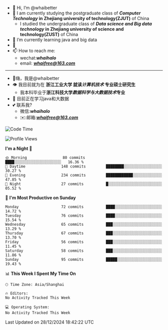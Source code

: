 - 👋 Hi, I’m @whaibetter
- 👀 I am currently studying the postgraduate class of ***Computer Technology* in Zhejiang university of technology(ZJUT)** of China
  -  I studied the undergraduate class of ***Data science and Big data technology* in Zhejiang university of science and technology(ZUST)** of China
- 🌱 I’m currently learning java and big data
- 💞️ 
- 📫 How to reach me: 
  - wechat:***whaihalo***
  - email: ***whaifree@163.com***
 ------------------------
- 👋嗨，我是@whaibetter
- 👁 我目前就为在 **浙江工业大学 就读*计算机技术* 专业硕士研究生**
  - 我本科毕业于**浙江科技大学*数据科学与大数据技术*专业**
- 🌴 目前正在学习java和大数据
- 💕 联系我?
  - 微信:***whaihalo***
  - ✉️:邮箱:***whaifree@163.com***

<!--START_SECTION:waka-->
![Code Time](http://img.shields.io/badge/Code%20Time-663%20hrs%2023%20mins-blue)

![Profile Views](http://img.shields.io/badge/Profile%20Views-0-blue)

**I'm a Night 🦉** 

```text
🌞 Morning                80 commits          ████░░░░░░░░░░░░░░░░░░░░░   16.36 % 
🌆 Daytime                148 commits         ████████░░░░░░░░░░░░░░░░░   30.27 % 
🌃 Evening                234 commits         ████████████░░░░░░░░░░░░░   47.85 % 
🌙 Night                  27 commits          █░░░░░░░░░░░░░░░░░░░░░░░░   05.52 % 
```
📅 **I'm Most Productive on Sunday** 

```text
Monday                   72 commits          ████░░░░░░░░░░░░░░░░░░░░░   14.72 % 
Tuesday                  76 commits          ████░░░░░░░░░░░░░░░░░░░░░   15.54 % 
Wednesday                65 commits          ███░░░░░░░░░░░░░░░░░░░░░░   13.29 % 
Thursday                 67 commits          ███░░░░░░░░░░░░░░░░░░░░░░   13.70 % 
Friday                   56 commits          ███░░░░░░░░░░░░░░░░░░░░░░   11.45 % 
Saturday                 58 commits          ███░░░░░░░░░░░░░░░░░░░░░░   11.86 % 
Sunday                   95 commits          █████░░░░░░░░░░░░░░░░░░░░   19.43 % 
```


📊 **This Week I Spent My Time On** 

```text
🕑︎ Time Zone: Asia/Shanghai

🔥 Editors: 
No Activity Tracked This Week

💻 Operating System: 
No Activity Tracked This Week
```


 Last Updated on 28/12/2024 18:42:22 UTC
<!--END_SECTION:waka-->
